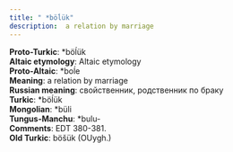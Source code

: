 ```yaml
---
title: " *böĺük"
description:  a relation by marriage
---
```


<strong>Proto-Turkic</strong>:  *böĺük<br>
<strong>Altaic etymology</strong>:  Altaic etymology<br>
<strong> Proto-Altaic</strong>:  *boĺe<br>
<strong>Meaning</strong>:  a relation by marriage<br>
<strong>Russian meaning</strong>:  свойственник, родственник по браку<br>
<strong>Turkic</strong>:  *böĺük<br>
<strong>Mongolian</strong>:  *büli<br>
<strong>Tungus-Manchu</strong>:  *bulu-<br>
<strong>Comments</strong>:  EDT 380-381.<br>
<strong>Old Turkic</strong>:  böšük (OUygh.)<br>


